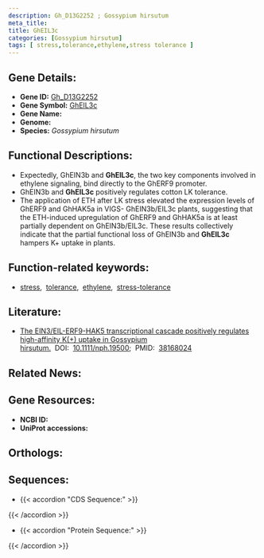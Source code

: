 ```yaml
---
description: Gh_D13G2252 ; Gossypium hirsutum
meta_title:
title: GhEIL3c
categories: [Gossypium hirsutum]
tags: [ stress,tolerance,ethylene,stress tolerance ]
---
```


## Gene Details:
- **Gene ID:** [Gh_D13G2252]()
- **Gene Symbol:** <u>GhEIL3c</u>
- **Gene Name:** 
- **Genome:** []()
- **Species:** *Gossypium hirsutum*

## Functional Descriptions:
   - Expectedly, GhEIN3b and **GhEIL3c**, the two key components involved in ethylene signaling, bind directly to the GhERF9 promoter.
   - GhEIN3b and **GhEIL3c** positively regulates cotton LK tolerance.
   - The application of ETH after LK stress elevated the expression levels of GhERF9 and GhHAK5a in VIGS- GhEIN3b/EIL3c plants, suggesting that the ETH-induced upregulation of GhERF9 and GhHAK5a is at least partially dependent on GhEIN3b/EIL3c. These results collectively indicate that the partial functional loss of GhEIN3b and **GhEIL3c** hampers K+ uptake in plants.

## Function-related keywords:
   - [stress](/tags/stress/),&nbsp;&nbsp;[tolerance](/tags/tolerance/),&nbsp;&nbsp;[ethylene](/tags/ethylene/),&nbsp;&nbsp;[stress-tolerance](/tags/stress-tolerance/)

## Literature:
   - [The EIN3/EIL-ERF9-HAK5 transcriptional cascade positively regulates high-affinity K(+) uptake in Gossypium hirsutum.](https://doi.org/10.1111/nph.19500)&nbsp;&nbsp;DOI:&nbsp;&nbsp;[10.1111/nph.19500](https://doi.org/10.1111/nph.19500);&nbsp;&nbsp;PMID:&nbsp;&nbsp;[38168024](https://pubmed.ncbi.nlm.nih.gov/38168024/)

## Related News:

## Gene Resources:
- **NCBI ID:**  [](https://www.ncbi.nlm.nih.gov/gene/?term=)
- **UniProt accessions:**  [](https://www.uniprot.org/uniprotkb//entry)

## Orthologs:

## Sequences:
- {{< accordion "CDS Sequence:" >}}

{{< /accordion >}}
- {{< accordion "Protein Sequence:" >}}

{{< /accordion >}}
